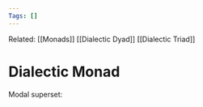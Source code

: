 ```yaml
---
Tags: []
---
```

Related: [[Monads]] [[Dialectic Dyad]] [[Dialectic Triad]]
# Dialectic Monad
Modal superset:

